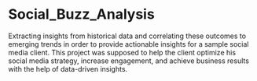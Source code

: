# Social_Buzz_Analysis
Extracting insights from historical data and correlating these outcomes to emerging trends in order to provide actionable insights for a sample social media client. This project was supposed to help the client optimize his social media strategy, increase engagement, and achieve business results with the help of data-driven insights.
